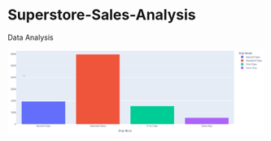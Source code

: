 # Superstore-Sales-Analysis
Data Analysis

![Ship Mode Chart](https://github.com/julialorrayne/Superstore-Sales-Analysis/blob/main/ship%20mode.png?raw=true)
